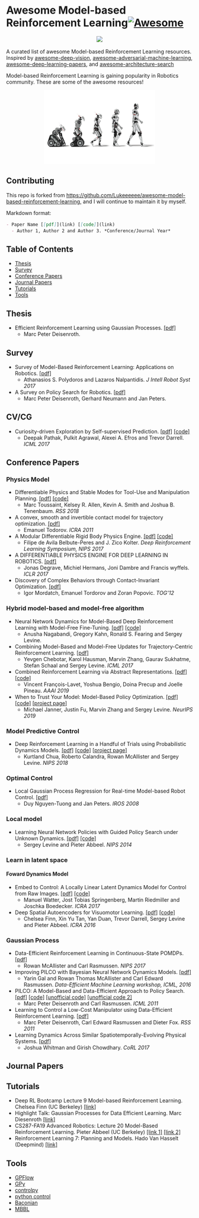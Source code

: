 # Awesome Model-based Reinforcement Learning[![Awesome](https://awesome.re/badge.svg)](https://awesome.re)

<p align="center">
  <img width="250" src="https://camo.githubusercontent.com/1131548cf666e1150ebd2a52f44776d539f06324/68747470733a2f2f63646e2e7261776769742e636f6d2f73696e647265736f726875732f617765736f6d652f6d61737465722f6d656469612f6c6f676f2e737667" "Awesome!">
</p>

A curated list of awesome Model-based Reinforcement Learning resources. Inspired by [awesome-deep-vision](https://github.com/kjw0612/awesome-deep-vision), [awesome-adversarial-machine-learning](https://github.com/yenchenlin/awesome-adversarial-machine-learning), [awesome-deep-learning-papers](https://github.com/terryum/awesome-deep-learning-papers), and [awesome-architecture-search](https://github.com/markdtw/awesome-architecture-search)

Model-based Reinforcement Learning is gaining popularity in Robotics community. These are some of the awesome resources!

<p align="center">
  <img src="src/contributing.jpg" width="300">
</p>

## Contributing

This repo is forked from <https://github.com/Lukeeeeee/awesome-model-based-reinforcement-learning,> and I will continue to maintain it by myself.

Markdown format:

```markdown
- Paper Name [[pdf]](link) [[code]](link)
  - Author 1, Author 2 and Author 3. *Conference/Journal Year*
```

## Table of Contents

- [Thesis](#thesis)
- [Survey](#survey)
- [Conference Papers](#conference_papers)
- [Journal Papers](#journal_papers)
- [Tutorials](#tutorials)
- [Tools](#tools)

## Thesis

- Efficient Reinforcement Learning using Gaussian Processes. [[pdf]](https://pdfs.semanticscholar.org/c9f2/1b84149991f4d547b3f0f625f710750ad8d9.pdf)
  - Marc Peter Deisenroth.

## Survey

- Survey of Model-Based Reinforcement Learning: Applications on Robotics. [[pdf]](https://link.springer.com/article/10.1007/s10846-017-0468-y)
  - Athanasios S. Polydoros and Lazaros Nalpantidis. *J Intell Robot Syst 2017*
- A Survey on Policy Search for Robotics.
[[pdf]](https://core.ac.uk/download/pdf/84341151.pdf)
  - Marc Peter Deisenroth, Gerhard Neumann and Jan Peters.

## CV/CG

- Curiosity-driven Exploration by Self-supervised Prediction. [[pdf]](https://arxiv.org/pdf/1705.05363.pdf) [[code]](https://github.com/pathak22/noreward-rl)
  - Deepak Pathak, Pulkit Agrawal, Alexei A. Efros and Trevor Darrell. *ICML 2017*

## Conference Papers

### Physics Model

- Differentiable Physics and Stable Modes for Tool-Use and Manipulation Planning. [[pdf]](http://www.roboticsproceedings.org/rss14/p44.pdf) [[code]](https://github.com/MarcToussaint/18-RSS-PhysicalManipulation)
  - Marc Toussaint, Kelsey R. Allen, Kevin A. Smith and Joshua B. Tenenbaum. *RSS 2018*
- A convex, smooth and invertible contact model for trajectory optimization. [[pdf]](https://homes.cs.washington.edu/~todorov/courses/amath533/ContactConvex.pdf)
  - Emanuel Todorov. *ICRA 2011*
- A Modular Differentiable Rigid Body Physics Engine. [[pdf]](https://drive.google.com/file/d/1K8t4gQExFXbuG4F9Zd2_30Y5wtpdEST7/view) [[code]](https://github.com/locuslab/lcp-physics)
  - Filipe de Avila Belbute-Peres and J. Zico Kolter. *Deep Reinforcement Learning Symposium, NIPS 2017*
- A DIFFERENTIABLE PHYSICS ENGINE FOR DEEP LEARNING IN ROBOTICS. [[pdf]](https://openreview.net/pdf?id=HkrB8XXte)
  - Jonas Degrave, Michiel Hermans, Joni Dambre and Francis wyffels. *ICLR 2017*
- Discovery of Complex Behaviors through Contact-Invariant Optimization. [[pdf]](https://homes.cs.washington.edu/~todorov/papers/MordatchSIGGRAPH12.pdf)
  - Igor Mordatch, Emanuel Tordorov and Zoran Popovic. *TOG'12*

### Hybrid model-based and model-free algorithm

- Neural Network Dynamics for Model-Based Deep Reinforcement Learning with Model-Free Fine-Tuning. [[pdf]](https://arxiv.org/abs/1708.02596) [[code]](https://github.com/nagaban2/nn_dynamics)
  - Anusha Nagabandi, Gregory Kahn, Ronald S. Fearing and Sergey Levine.
- Combining Model-Based and Model-Free Updates for Trajectory-Centric Reinforcement Learning. [[pdf]](https://arxiv.org/abs/1703.03078)
  - Yevgen Chebotar, Karol Hausman, Marvin Zhang, Gaurav Sukhatme, Stefan Schaal and Sergey Levine. *ICML 2017*
- Combined Reinforcement Learning via Abstract Representations. [[pdf]](https://arxiv.org/abs/1809.04506) [[code]](https://github.com/VinF/deer)
  - Vincent François-Lavet, Yoshua Bengio, Doina Precup and Joelle Pineau. *AAAI 2019*
- When to Trust Your Model: Model-Based Policy Optimization. [[pdf]](https://arxiv.org/abs/1906.08253) [[code]](https://github.com/JannerM/mbpo) [[project page]](https://people.eecs.berkeley.edu/~janner/mbpo/)
  - Michael Janner, Justin Fu, Marvin Zhang and Sergey Levine. *NeurIPS 2019*

### Model Predictive Control

- Deep Reinforcement Learning in a Handful of Trials using Probabilistic Dynamics Models. [[pdf]](https://arxiv.org/pdf/1805.12114.pdf) [[code]](https://github.com/kchua/handful-of-trials) [[project page]](https://sites.google.com/view/drl-in-a-handful-of-trials/)
  - Kurtland Chua, Roberto Calandra, Rowan McAllister and Sergey Levine. *NIPS 2018*

### Optimal Control

- Local Gaussian Process Regression for Real-time Model-based Robot Control. [[pdf]](https://ieeexplore.ieee.org/stamp/stamp.jsp?tp=&arnumber=4650850)
  - Duy Nguyen-Tuong and Jan Peters. *IROS 2008*

### Local model

- Learning Neural Network Policies with Guided Policy Search under Unknown Dynamics. [[pdf]](https://people.eecs.berkeley.edu/~svlevine/papers/mfcgps.pdf) [[code]](https://github.com/cbfinn/gps/blob/master/docs/index.md)
  - Sergey Levine and Pieter Abbeel. *NIPS 2014*

### Learn in latent space

#### Foward Dynamics Model

- Embed to Control: A Locally Linear Latent Dynamics Model for Control from Raw Images. [[pdf]](https://arxiv.org/pdf/1506.07365.pdf) [[code]](https://github.com/ericjang/e2c)
  - Manuel Watter, Jost Tobias Springenberg, Martin Riedmiller and Joschka Boedecker. *ICRA 2017*
- Deep Spatial Autoencoders for Visuomotor Learning. [[pdf]](https://arxiv.org/pdf/1509.06113.pdf) [[code]](https://github.com/cbfinn/gps/blob/master/docs/index.md)
  - Chelsea Finn, Xin Yu Tan, Yan Duan, Trevor Darrell, Sergey Levine and Pieter Abbeel. *ICRA 2016*

### Gaussian Process

- Data-Efficient Reinforcement Learning in Continuous-State POMDPs. [[pdf]](https://papers.nips.cc/paper/6799-data-efficient-reinforcement-learning-in-continuous-state-action-gaussian-pomdps.pdf)
  - Rowan McAllister and Carl Rasmussen. *NIPS 2017*
- Improving PILCO with Bayesian Neural Network Dynamics Models. [[pdf]](http://mlg.eng.cam.ac.uk/yarin/PDFs/DeepPILCO.pdf)
  - Yarin Gal and Rowan Thomas McAllister and Carl Edward Rasmussen. *Data-Efficient Machine Learning workshop, ICML, 2016*
- PILCO: A Model-Based and Data-Efficient Approach to Policy Search. [[pdf]](http://mlg.eng.cam.ac.uk/pub/pdf/DeiRas11.pdf) [[code]](http://mlg.eng.cam.ac.uk/pilco/) [[unofficial code]](https://github.com/nrontsis/PILCO) [[unofficial code 2]](https://github.com/edlanglois/mbbl-pilco)
  - Marc Peter Deisenroth and Carl Rasmussen. *ICML 2011*
- Learning to Control a Low-Cost Manipulator using Data-Efficient Reinforcement Learning. [[pdf]](http://www.roboticsproceedings.org/rss07/p08.pdf)
  - Marc Peter Deisenroth, Carl Edward Rasmussen and Dieter Fox. *RSS 2011*
- Learning Dynamics Across Similar Spatiotemporally-Evolving Physical Systems. [[pdf]](http://proceedings.mlr.press/v78/whitman17a/whitman17a.pdf)
  - Joshua Whitman and Girish Chowdhary. *CoRL 2017*

## Journal Papers

## Tutorials

- Deep RL Bootcamp Lecture 9 Model-based Reinforcement Learning. Chelsea Finn (UC Berkeley) [[link]](https://www.youtube.com/watch?v=iC2a7M9voYU)
- Highlight Talk: Gaussian Processes for Data Efficient Learning. Marc Diesenroth [[link]](https://www.youtube.com/watch?v=dWsjjszwfi0)
- CS287-FA19 Advanced Robotics: Lecture 20 Model-Based Reinforcement Learning. Pieter Abbeel (UC Berkeley) [[link 1]](https://www.youtube.com/watch?v=Y2XBiUtZo1k) [[link 2]](https://www.youtube.com/watch?v=HRp6DH5M7Co)
- Reinforcement Learning 7: Planning and Models. Hado Van Hasselt (Deepmind) [[link]](https://www.youtube.com/watch?v=Xrxrd8nl4YI)

## Tools

- [GPFlow](https://github.com/GPflow/GPflow)
- [GPy](https://github.com/SheffieldML/GPy)
- [controlpy](https://github.com/markwmuller/controlpy)
- [python control](https://github.com/python-control/python-control)
- [Baconian](https://github.com/cap-ntu/baconian-project)
- [MBBL](https://github.com/WilsonWangTHU/mbbl)
